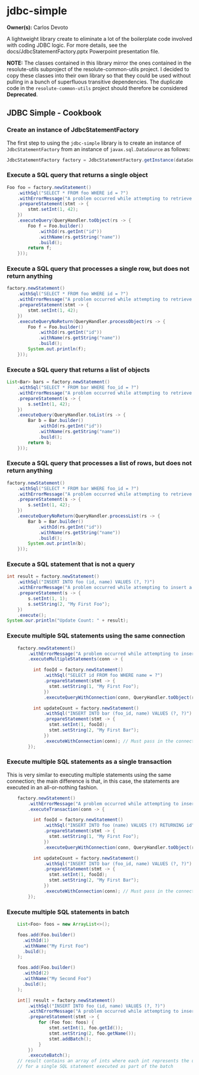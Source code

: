 # jdbc-simple

**Owner(s):** Carlos Devoto

A lightweight library create to eliminate a lot of the boilerplate code involved with coding JDBC logic.  For more details, see the docs/JdbcStatementFactory.pptx Powerpoint presentation file. 

**NOTE:** The classes contained in this library mirror the ones contained in the resolute-utils subproject of the resolute-common-utils project. I decided to copy these classes into their own library so that they could be used without pulling in a bunch of superfluous transitive dependencies. The duplicate code in the ``resolute-common-utils`` project should therefore be considered **Deprecated**.

## JDBC Simple - Cookbook

### Create an instance of JdbcStatementFactory

The first step to using the ``jdbc-simple`` library is to create an instance of ``JdbcStatementFactory`` from an instance of ``javax.sql.DataSource`` as follows:

```java
JdbcStatementFactory factory = JdbcStatementFactory.getInstance(dataSource);
```

### Execute a SQL query that returns a single object

```java
Foo foo = factory.newStatement()
    .withSql("SELECT * FROM foo WHERE id = ?")
    .withErrorMessage("A problem occurred while attempting to retrieve a foo.")
    .prepareStatement(stmt -> {
        stmt.setInt(1, 42);
    })
    .executeQuery(QueryHandler.toObject(rs -> {
        Foo f = Foo.builder()
            .withId(rs.getInt("id"))
            .withName(rs.getString("name"))
            .build();
        return f;
    }));

```

### Execute a SQL query that processes a single row, but does not return anything

```java
factory.newStatement()
    .withSql("SELECT * FROM foo WHERE id = ?")
    .withErrorMessage("A problem occurred while attempting to retrieve a foo.")
    .prepareStatement(stmt -> {
        stmt.setInt(1, 42);
    })
    .executeQueryNoReturn(QueryHandler.processObject(rs -> {
        Foo f = Foo.builder()
            .withId(rs.getInt("id"))
            .withName(rs.getString("name"))
            .build();
        System.out.println(f);
    }));

```


### Execute a SQL query that returns a list of objects

```java
List<Bar> bars = factory.newStatement()
    .withSql("SELECT * FROM bar WHERE foo_id = ?")
    .withErrorMessage("A problem occurred while attempting to retrieve bars.")
    .prepareStatement(s -> {
        s.setInt(1, 42);
    })
    .executeQuery(QueryHandler.toList(rs -> {
        Bar b = Bar.builder()
            .withId(rs.getInt("id"))
            .withName(rs.getString("name"))
            .build();
        return b;
    }));
```
### Execute a SQL query that processes a list of rows, but does not return anything

```java
factory.newStatement()
    .withSql("SELECT * FROM bar WHERE foo_id = ?")
    .withErrorMessage("A problem occurred while attempting to retrieve bars.")
    .prepareStatement(s -> {
        s.setInt(1, 42);
    })
    .executeQueryNoReturn(QueryHandler.processList(rs -> {
        Bar b = Bar.builder()
            .withId(rs.getInt("id"))
            .withName(rs.getString("name"))
            .build();
        System.out.println(b);
    }));
```

### Execute a SQL statement that is not a query

```java
int result = factory.newStatement()
    .withSql("INSERT INTO foo (id, name) VALUES (?, ?)")
    .withErrorMessage("A problem occurred while attempting to insert a foo.")
    .prepareStatement(s -> {
        s.setInt(1, 1);
        s.setString(2, "My First Foo");
    })
    .execute();
System.our.println("Update Count: " + result);    
```
### Execute multiple SQL statements using the same connection

```java
    factory.newStatement()
        .withErrorMessage("A problem occurred while attempting to insert a bar.")
        .executeMultipleStatements(conn -> {

          int fooId = factory.newStatement()
              .withSql("SELECT id FROM foo WHERE name = ?")
              .prepareStatement(stmt -> {
                stmt.setString(1, "My First Foo");
              })
              .executeQueryWithConnection(conn, QueryHandler.toObject(rs -> rs.getInt("id")));

          int updateCount = factory.newStatement()
              .withSql("INSERT INTO bar (foo_id, name) VALUES (?, ?)")
              .prepareStatement(stmt -> {
                stmt.setInt(1, fooId);
                stmt.setString(2, "My First Bar");
              })
              .executeWithConnection(conn); // Must pass in the connection!
        });

```

### Execute multiple SQL statements as a single transaction
This is very similar to executing multiple statements using the same connection; the main difference is that, in this case, the statements are executed in an all-or-nothing fashion.
```java
    factory.newStatement()
        .withErrorMessage("A problem occurred while attempting to insert a bar.")
        .executeTransaction(conn -> {

          int fooId = factory.newStatement()
              .withSql("INSERT INTO foo (name) VALUES (?) RETURNING id")
              .prepareStatement(stmt -> {
                stmt.setString(1, "My First Foo");
              })
              .executeQueryWithConnection(conn, QueryHandler.toObject(rs -> rs.getInt("id")));

          int updateCount = factory.newStatement()
              .withSql("INSERT INTO bar (foo_id, name) VALUES (?, ?)")
              .prepareStatement(stmt -> {
                stmt.setInt(1, fooId);
                stmt.setString(2, "My First Bar");
              })
              .executeWithConnection(conn); // Must pass in the connection!
        });

```

### Execute multiple SQL statements in batch

```java
    List<Foo> foos = new ArrayList<>();

    foos.add(Foo.builder()
      .withId(1)
      .withName("My First Foo")
      .build();
    );

    foos.add(Foo.builder()
      .withId(2)
      .withName("My Second Foo")
      .build();
    );

    int[] result = factory.newStatement()
        .withSql("INSERT INTO foo (id, name) VALUES (?, ?)")
        .withErrorMessage("A problem occurred while attempting to insert a foo.")
        .prepareStatement(stmt -> {
            for (Foo foo: foos) {
                stmt.setInt(1, foo.getId());
                stmt.setString(2, foo.getName());
                stmt.addBatch();
            }
        })
        .executeBatch(); 
    // result contains an array of ints where each int represents the update count 
    // for a single SQL statement executed as part of the batch
```
